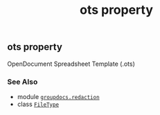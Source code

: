 ﻿---
title: ots property
second_title: GroupDocs.Redaction for Python via .NET API References
description: 
type: docs
url: /python-net/groupdocs.redaction/filetype/ots/
is_root: false
weight: 270
---

## ots property


OpenDocument Spreadsheet Template (.ots)

### See Also
* module [`groupdocs.redaction`](../../)
* class [`FileType`](/redaction/python-net/groupdocs.redaction/filetype)
